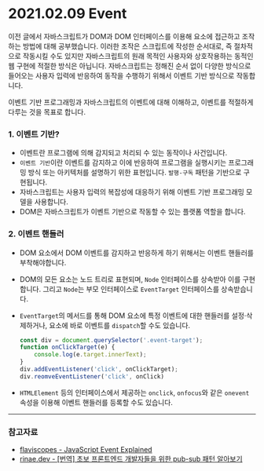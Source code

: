 # 2021.02.09 Event

이전 글에서 자바스크립트가 DOM과 DOM 인터페이스를 이용해 요소에 접근하고 조작하는 방법에 대해 공부했습니다. 이러한 조작은 스크립트에 작성한 순서대로, 즉 절차적으로 작동시킬 수도 있지만 자바스크립트의 원래 목적인 사용자와 상호작용하는 동적인 웹 구현에 적절한 방식은 아닙니다. 자바스크립트는 정해진 순서 없이 다양한 방식으로 들어오는 사용자 입력에 반응하여 동작을 수행하기 위해서 이벤트 기반 방식으로 작동합니다.

이벤트 기반 프로그래밍과 자바스크립트의 이벤트에 대해 이해하고, 이벤트를 적절하게 다루는 것을 목표로 합니다.



### 1. 이벤트 기반?

- 이벤트란 프로그램에 의해 감지되고 처리되 수 있는 동작이나 사건입니다.
- `이벤트 기반`이란 이벤트를 감지하고 이에 반응하여 프로그램을 실행시키는 프로그래밍 방식 또는 아키텍처를 설명하기 위한 표현입니다. `발행-구독` 패턴을 기반으로 구현됩니다.
- 자바스크립트는 사용자 입력의 복잡성에 대응하기 위해 이벤트 기반 프로그래밍 모델을 사용합니다.
- DOM은 자바스크립트가 이벤트 기반으로 작동할 수 있는 플랫폼 역할을 합니다.



### 2. 이벤트 핸들러

- DOM 요소에서 DOM 이벤트를 감지하고 반응하게 하기 위해서는 이벤트 핸들러를 부착해야합니다.

- DOM의 모든 요소는 노드 트리로 표현되며, `Node` 인터페이스를 상속받아 이를 구현합니다. 그리고 `Node`는 부모 인터페이스로 `EventTarget` 인터페이스를 상속받습니다.

- `EventTarget`의 메서드를 통해 DOM 요소에 특정 이벤트에 대한 핸들러를 설정·삭제하거나, 요소에 바로 이벤트를 `dispatch`할 수도 있습니다.

  ``` js
  const div = document.querySelector('.event-target');
  function onClickTarget(e) {
      console.log(e.target.innerText);
  }
  div.addEventListener('click', onClickTarget);
  div.reomveEventListener('click', onClick)
  ```

- `HTMLElement` 등의 인터페이스에서 제공하는 `onclick`, `onfocus`와 같은  `onevent` 속성을 이용해 이벤트 핸들러를 등록할 수도 있습니다.



---

### 참고자료

- [flaviscopes - JavaScript Event Explained](https://flaviocopes.com/javascript-events/)
- [rinae.dev - [번역] 초보 프론트엔드 개발자들을 위한 pub-sub 패턴 알아보기](https://rinae.dev/posts/why-every-beginner-front-end-developer-should-know-publish-subscribe-pattern-kr)